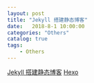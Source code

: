 ```yaml
---                      
layout: post                      
title: "Jekyll 搭建静态博客"                      
date:   2018-8-1 10:00:00                       
categories: "Others"                      
catalog: true                      
tags:                       
    - Others                      
---            
```

        
[Jekyll 搭建静态博客](https://643435675.github.io/2015/02/15/create-my-blog-with-jekyll/#top)
[Hexo](https://blog.csdn.net/u011475210/article/details/79023429)